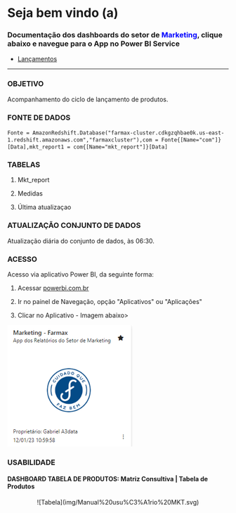 # **Seja bem vindo (a)**
### Documentação dos dashboards do setor de <span style = "color: blue">Marketing</span>, clique abaixo e navegue para o App no Power BI Service

- [Lançamentos](https://app.powerbi.com/Redirect?action=OpenApp&appId=f194a00f-199a-47b8-bce1-59bcb5635cac&ctid=4019cfa9-aae5-4964-912e-b0e0bb606d37)

---

### OBJETIVO
Acompanhamento do ciclo de lançamento de produtos. 

### FONTE DE DADOS

~~~
Fonte = AmazonRedshift.Database("farmax-cluster.cdkgzqhbae0k.us-east-1.redshift.amazonaws.com","farmaxcluster"),com = Fonte{[Name="com"]}[Data],mkt_report1 = com{[Name="mkt_report"]}[Data]
~~~
### TABELAS

1. Mkt_report

2. Medidas

3. Última atualizaçao 

### ATUALIZAÇÃO CONJUNTO DE DADOS
Atualização diária do conjunto de dados, às 06:30.

### ACESSO
Acesso via aplicativo Power BI, da seguinte forma:

1. Acessar [powerbi.com.br](powerbi.com.br)

2. Ir no painel de Navegação, opção "Aplicativos" ou "Aplicações"

3. Clicar no Aplicativo - Imagem abaixo>

![Imagem App Mkt](img/App_Mkt.png)

### USABILIDADE

#### DASHBOARD TABELA DE PRODUTOS: Matriz Consultiva | Tabela de Produtos
<center>
![Tabela](img/Manual%20usu%C3%A1rio%20MKT.svg)
</center>
